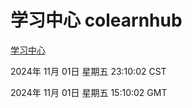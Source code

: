 # 学习中心 colearnhub
[学习中心](http://219.139.197.74:56308/colearnhub/)

2024年 11月 01日 星期五 23:10:02 CST

2024年 11月 01日 星期五 15:10:02 GMT
